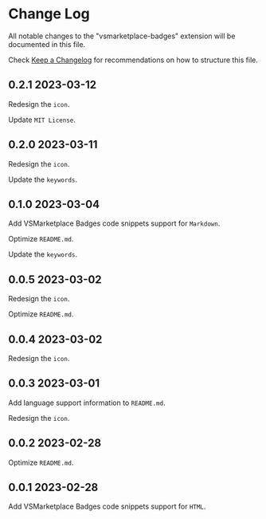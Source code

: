 # Change Log

All notable changes to the "vsmarketplace-badges" extension will be documented in this file.

Check [Keep a Changelog](http://keepachangelog.com/) for recommendations on how to structure this file.

## 0.2.1 2023-03-12

Redesign the `icon`.

Update `MIT License`.

## 0.2.0 2023-03-11

Redesign the `icon`.

Update the `keywords`.

## 0.1.0 2023-03-04

Add VSMarketplace Badges code snippets support for `Markdown`.

Optimize `README.md`.

Update the `keywords`.

## 0.0.5 2023-03-02

Redesign the `icon`.

Optimize `README.md`.

## 0.0.4 2023-03-02

Redesign the `icon`.

## 0.0.3 2023-03-01

Add language support information to `README.md`.

Redesign the `icon`.

## 0.0.2 2023-02-28

Optimize `README.md`.

## 0.0.1 2023-02-28

Add VSMarketplace Badges code snippets support for `HTML`.
